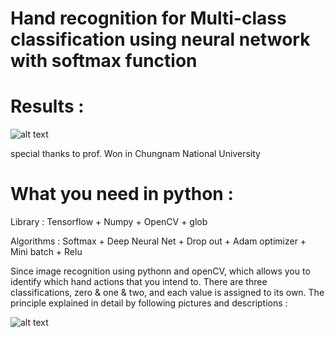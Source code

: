 # Hand recognition for Multi-class classification using neural network with softmax function

# Results :
![alt text](https://github.com/Kvasir8/Python-machine-learning/blob/master/Results.JPG?raw=true)

special thanks to prof. Won in Chungnam National University

# What you need in python : 
Library : Tensorflow + Numpy + OpenCV + glob 

Algorithms : Softmax + Deep Neural Net + Drop out + Adam optimizer + Mini batch + Relu

Since image recognition using pythonn and openCV, which allows you to identify which hand actions that you intend to. There are three classifications, zero & one & two, and each value is assigned to its own. The principle explained in detail by following pictures and descriptions :

![alt text](https://github.com/Kvasir8/Python-machine-learning/blob/master/Overview.JPG?raw=true)
